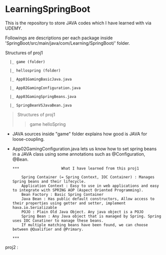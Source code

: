 # LearningSpringBoot

This is the repository to store JAVA codes which I have learned with via UDEMY.

Followings are descriptions per each package inside 'SpringBoot/src/main/java/com/Learning/SpringBoot/' folder.

Structures of proj1 

      |_ game (folder)
      
      |_ hellospring (folder)
      
      |_ App01GamingBasicJava.java
      
      |_ App02GamingConfiguration.java
      
      |_ App03GamingSpringBeans.java
      
      |_ SpringBeanVSJavaBean.java



>Structures of proj1
>>game
>>helloSpring 

- JAVA sources inside "game" folder explains how good is JAVA for loose-coupling.
- App02GamingConfiguration.java lets us know how to set spring beans in a JAVA class using some annotations such as @Configuration, @Bean.

      ***                   What I have learned from this proj1
  
          Spring Container (= Spring Context, IOC Container) : Manages Spring beans and their lifecycle.
          Application Context : Easy to use in web applications and easy to integrate with SPRING AOP (Aspect Oriented Programming).
          Bean Factory : Basic Spring Container
          Java Bean : Has public default constructors, Allow access to their properties using getter and setter, implement hava.io.Serializable
          POJO : Plain Old Java Object. Any java object is a POJO
          Spring Bean : Any Java object that is managed by Spring. Spring uses IOC Conatiner to manage these beans.
          If multiple matching beans have been found, we can choose between @Qualifier and @Primary.
                                                                                                        ***

proj2 : 
